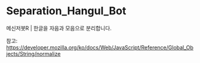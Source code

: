 # Separation_Hangul_Bot
메신저봇R | 한글을 자음과 모음으로 분리합니다.

참고: https://developer.mozilla.org/ko/docs/Web/JavaScript/Reference/Global_Objects/String/normalize
